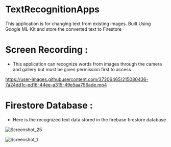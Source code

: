 # TextRecognitionApps
This application is for changing text from existing images. Built Using Google ML-Kit and store the converted text to Firestore


# Screen Recording :
- This application can recognize words from images through the camera and gallery but must be given permission first to access


https://user-images.githubusercontent.com/37206465/215080436-7a24dd1c-ed16-44ee-a315-49e5aa756ade.mp4


# Firestore Database :
- Here is the recognized text data stored in the firebase firestore database


![Screenshot_25](https://user-images.githubusercontent.com/37206465/215080863-5c022356-95cb-4c45-8af5-542cecb5f0a8.png)


![Screenshot_1](https://user-images.githubusercontent.com/37206465/215080892-9afc20b2-92f1-41d2-b404-3eafabe41e89.png)
